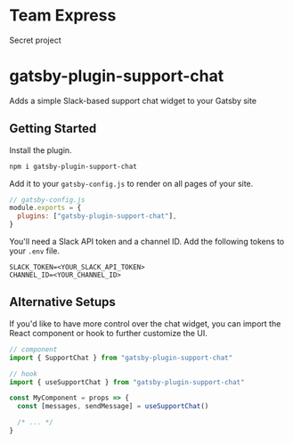 # Team Express

Secret project

# gatsby-plugin-support-chat

Adds a simple Slack-based support chat widget to your Gatsby site

## Getting Started

Install the plugin.

```sh
npm i gatsby-plugin-support-chat
```

Add it to your `gatsby-config.js` to render on all pages of your site.

```js
// gatsby-config.js
module.exports = {
  plugins: ["gatsby-plugin-support-chat"],
}
```

You'll need a Slack API token and a channel ID.
Add the following tokens to your `.env` file.

```
SLACK_TOKEN=<YOUR_SLACK_API_TOKEN>
CHANNEL_ID=<YOUR_CHANNEL_ID>
```

## Alternative Setups

If you'd like to have more control over the chat widget, you can import the React component or hook to further customize the UI.

```js
// component
import { SupportChat } from "gatsby-plugin-support-chat"
```

```js
// hook
import { useSupportChat } from "gatsby-plugin-support-chat"

const MyComponent = props => {
  const [messages, sendMessage] = useSupportChat()

  /* ... */
}
```
